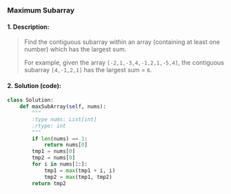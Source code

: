### Maximum Subarray

#### 1. Description:

> Find the contiguous subarray within an array (containing at least one number) which has the largest sum.
>
> For example, given the array `[-2,1,-3,4,-1,2,1,-5,4]`,
> the contiguous subarray `[4,-1,2,1]` has the largest sum = `6`.

#### 2. Solution (code):
```python
class Solution:
    def maxSubArray(self, nums):
        """
        :type nums: List[int]
        :rtype: int
        """
        if len(nums) == 1:
            return nums[0]
        tmp1 = nums[0]
        tmp2 = nums[0] 
        for i in nums[1:]:
            tmp1 = max(tmp1 + i, i)
            tmp2 = max(tmp1, tmp2)
        return tmp2
```